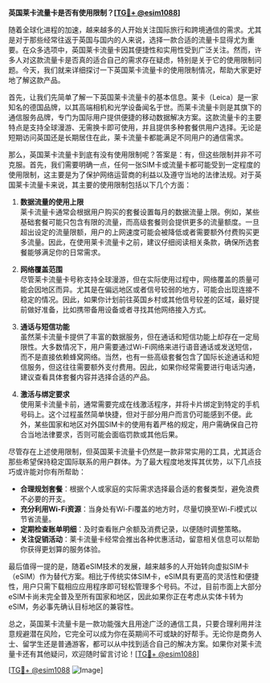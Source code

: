 **英国莱卡流量卡是否有使用限制？[[TG💪+ @esim1088](https://t.me/s/esim1088)]**

随着全球化进程的加速，越来越多的人开始关注国际旅行和跨境通信的需求。尤其是对于那些经常往返于英国与国内的人来说，选择一款合适的流量卡显得尤为重要。在众多选项中，英国莱卡流量卡因其便捷性和实用性受到广泛关注。然而，许多人对这款流量卡是否真的适合自己的需求存在疑虑，特别是关于它的使用限制问题。今天，我们就来详细探讨一下英国莱卡流量卡的使用限制情况，帮助大家更好地了解这款产品。

首先，让我们先简单了解一下英国莱卡流量卡的基本信息。莱卡（Leica）是一家知名的德国品牌，以其高端相机和光学设备闻名于世。而莱卡流量卡则是其旗下的通信服务品牌，专门为国际用户提供便捷的移动数据解决方案。这款流量卡的主要特点是支持全球漫游、无需换卡即可使用，并且提供多种套餐供用户选择。无论是短期访问英国还是长期居住在此，莱卡流量卡都能满足不同用户的通信需求。

那么，英国莱卡流量卡到底有没有使用限制呢？答案是：有，但这些限制并非不可克服。首先，我们需要明确一点，任何一张SIM卡或流量卡都可能受到一定程度的使用限制，这主要是为了保护网络运营商的利益以及遵守当地的法律法规。对于英国莱卡流量卡来说，其主要的使用限制包括以下几个方面：

1. **数据流量的使用上限**  
   莱卡流量卡通常会根据用户购买的套餐设置每月的数据流量上限。例如，某些基础套餐可能只包含有限的流量，而高级套餐则会提供更多的流量额度。一旦超出设定的流量限额，用户的上网速度可能会被降低或者需要额外付费购买更多流量。因此，在使用莱卡流量卡之前，建议仔细阅读相关条款，确保所选套餐能够满足你的日常需求。

2. **网络覆盖范围**  
   尽管莱卡流量卡号称支持全球漫游，但在实际使用过程中，网络覆盖的质量可能会因地区而异。尤其是在偏远地区或者信号较弱的地方，可能会出现连接不稳定的情况。因此，如果你计划前往英国乡村或其他信号较差的区域，最好提前做好准备，比如携带备用设备或者寻找其他网络接入方式。

3. **通话与短信功能**  
   虽然莱卡流量卡提供了丰富的数据服务，但在通话和短信功能上却存在一定局限性。大多数情况下，用户需要通过Wi-Fi网络来进行语音通话或发送短信，而不是直接依赖蜂窝网络。当然，也有一些高级套餐包含了国际长途通话和短信服务，但这往往需要额外支付费用。因此，如果你经常需要进行电话沟通，建议查看具体套餐内容并选择合适的产品。

4. **激活与绑定要求**  
   使用莱卡流量卡前，通常需要完成在线激活程序，并将卡片绑定到特定的手机号码上。这个过程虽然简单快捷，但对于部分用户而言仍可能感到不便。此外，某些国家和地区对外国SIM卡的使用有着严格的规定，用户需确保自己符合当地法律要求，否则可能会面临罚款或其他后果。

尽管存在上述使用限制，但英国莱卡流量卡仍然是一款非常实用的工具，尤其适合那些希望保持稳定国际联系的用户群体。为了最大程度地发挥其优势，以下几点技巧或许能对你有所帮助：

- **合理规划套餐**：根据个人或家庭的实际需求选择最合适的套餐类型，避免浪费不必要的开支。
- **充分利用Wi-Fi资源**：当身处有Wi-Fi覆盖的地方时，尽量切换至Wi-Fi模式以节省流量。
- **定期检查账单明细**：及时查看账户余额及消费记录，以便随时调整策略。
- **关注促销活动**：莱卡流量卡经常会推出各种优惠活动，留意相关信息可以帮助你获得更划算的服务体验。

最后值得一提的是，随着eSIM技术的发展，越来越多的人开始转向虚拟SIM卡（eSIM）作为替代方案。相比于传统实体SIM卡，eSIM具有更高的灵活性和便捷性，用户只需下载相应应用程序即可轻松管理多个号码。不过，目前市面上大部分eSIM卡尚未完全普及至所有国家和地区，因此如果你正在考虑从实体卡转为eSIM，务必事先确认目标地区的兼容性。

总之，英国莱卡流量卡是一款功能强大且用途广泛的通信工具，只要合理利用并注意规避潜在风险，它完全可以成为你在英期间不可或缺的好帮手。无论你是商务人士、留学生还是普通游客，都可以从中找到适合自己的解决方案。如果你对莱卡流量卡还有其他疑问，欢迎随时留言讨论！[[TG💪+ @esim1088](https://t.me/s/esim1088)]

[[TG💪+ @esim1088](https://t.me/s/esim1088) ![Image](https://i.postimg.cc/4NQfJmqS/Snipaste-2025-05-13-00-14-12.png)]